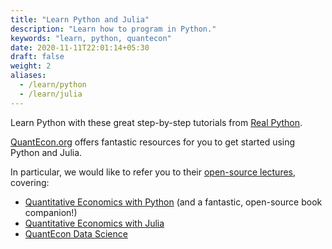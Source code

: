```yaml
---
title: "Learn Python and Julia"
description: "Learn how to program in Python."
keywords: "learn, python, quantecon"
date: 2020-11-11T22:01:14+05:30
draft: false
weight: 2
aliases:
  - /learn/python
  - /learn/julia
---
```


Learn Python with these great step-by-step tutorials from [Real Python](https://realpython.com).

[QuantEcon.org](https://quantecon.org/) offers fantastic resources for you to
get started using Python and Julia.

In particular, we would like to refer you to their [open-source lectures](https://quantecon.org/lectures/), covering:

- [Quantitative Economics with Python](https://python.quantecon.org/) (and a fantastic, open-source book companion!)
- [Quantitative Economics with Julia](https://julia.quantecon.org/)
- [QuantEcon Data Science](https://datascience.quantecon.org/)
